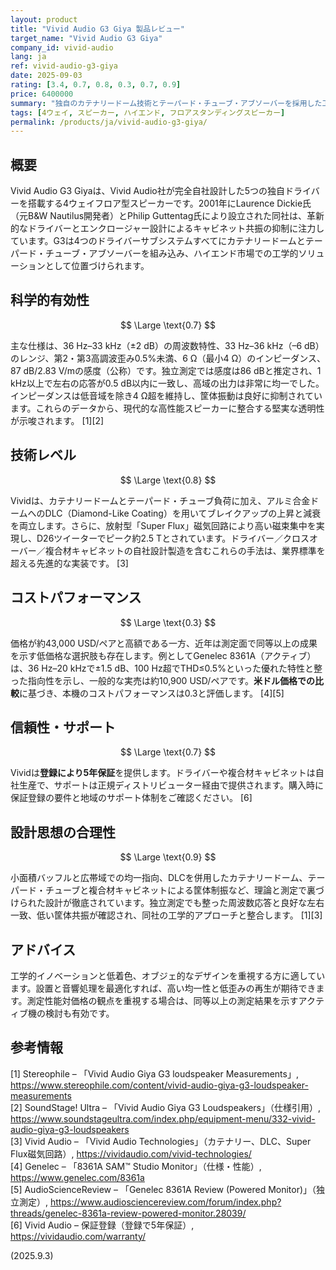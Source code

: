 ```yaml
---
layout: product
title: "Vivid Audio G3 Giya 製品レビュー"
target_name: "Vivid Audio G3 Giya"
company_id: vivid-audio
lang: ja
ref: vivid-audio-g3-giya
date: 2025-09-03
rating: [3.4, 0.7, 0.8, 0.3, 0.7, 0.9]
price: 6400000
summary: "独自のカテナリードーム技術とテーパード・チューブ・アブソーバーを採用した工学重視の4ウェイフロア型スピーカー。優れた測定性能を実現するが、極めて高価格な設定となっている。"
tags: [4ウェイ, スピーカー, ハイエンド, フロアスタンディングスピーカー]
permalink: /products/ja/vivid-audio-g3-giya/
---
```

## 概要

Vivid Audio G3 Giyaは、Vivid Audio社が完全自社設計した5つの独自ドライバーを搭載する4ウェイフロア型スピーカーです。2001年にLaurence Dickie氏（元B&W Nautilus開発者）とPhilip Guttentag氏により設立された同社は、革新的なドライバーとエンクロージャー設計によるキャビネット共振の抑制に注力しています。G3は4つのドライバーサブシステムすべてにカテナリードームとテーパード・チューブ・アブソーバーを組み込み、ハイエンド市場での工学的ソリューションとして位置づけられます。

## 科学的有効性

$$ \Large \text{0.7} $$

主な仕様は、36 Hz–33 kHz（±2 dB）の周波数特性、33 Hz–36 kHz（–6 dB）のレンジ、第2・第3高調波歪み0.5%未満、6 Ω（最小4 Ω）のインピーダンス、87 dB/2.83 V/mの感度（公称）です。独立測定では感度は86 dBと推定され、1 kHz以上で左右の応答が0.5 dB以内に一致し、高域の出力は非常に均一でした。インピーダンスは低音域を除き4 Ω超を維持し、筐体振動は良好に抑制されています。これらのデータから、現代的な高性能スピーカーに整合する堅実な透明性が示唆されます。 [1][2]

## 技術レベル

$$ \Large \text{0.8} $$

Vividは、カテナリードームとテーパード・チューブ負荷に加え、アルミ合金ドームへのDLC（Diamond-Like Coating）を用いてブレイクアップの上昇と減衰を両立します。さらに、放射型「Super Flux」磁気回路により高い磁束集中を実現し、D26ツイーターでピーク約2.5 Tとされています。ドライバー／クロスオーバー／複合材キャビネットの自社設計製造を含むこれらの手法は、業界標準を超える先進的な実装です。 [3]

## コストパフォーマンス

$$ \Large \text{0.3} $$

価格が約43,000 USD/ペアと高額である一方、近年は測定面で同等以上の成果を示す低価格な選択肢も存在します。例としてGenelec 8361A（アクティブ）は、36 Hz–20 kHzで±1.5 dB、100 Hz超でTHD≤0.5%といった優れた特性と整った指向性を示し、一般的な実売は約10,900 USD/ペアです。**米ドル価格での比較**に基づき、本機のコストパフォーマンスは0.3と評価します。 [4][5]

## 信頼性・サポート

$$ \Large \text{0.7} $$

Vividは**登録により5年保証**を提供します。ドライバーや複合材キャビネットは自社生産で、サポートは正規ディストリビューター経由で提供されます。購入時に保証登録の要件と地域のサポート体制をご確認ください。 [6]

## 設計思想の合理性

$$ \Large \text{0.9} $$

小面積バッフルと広帯域での均一指向、DLCを併用したカテナリードーム、テーパード・チューブと複合材キャビネットによる筐体制振など、理論と測定で裏づけられた設計が徹底されています。独立測定でも整った周波数応答と良好な左右一致、低い筐体共振が確認され、同社の工学的アプローチと整合します。 [1][3]

## アドバイス

工学的イノベーションと低着色、オブジェ的なデザインを重視する方に適しています。設置と音響処理を最適化すれば、高い均一性と低歪みの再生が期待できます。測定性能対価格の観点を重視する場合は、同等以上の測定結果を示すアクティブ機の検討も有効です。

## 参考情報

[1] Stereophile – 「Vivid Audio Giya G3 loudspeaker Measurements」, https://www.stereophile.com/content/vivid-audio-giya-g3-loudspeaker-measurements  
[2] SoundStage! Ultra – 「Vivid Audio Giya G3 Loudspeakers」（仕様引用）, https://www.soundstageultra.com/index.php/equipment-menu/332-vivid-audio-giya-g3-loudspeakers  
[3] Vivid Audio – 「Vivid Audio Technologies」（カテナリー、DLC、Super Flux磁気回路）, https://vividaudio.com/vivid-technologies/  
[4] Genelec – 「8361A SAM™ Studio Monitor」（仕様・性能）, https://www.genelec.com/8361a  
[5] AudioScienceReview – 「Genelec 8361A Review (Powered Monitor)」（独立測定）, https://www.audiosciencereview.com/forum/index.php?threads/genelec-8361a-review-powered-monitor.28039/  
[6] Vivid Audio – 保証登録（登録で5年保証）, https://vividaudio.com/warranty/


(2025.9.3)